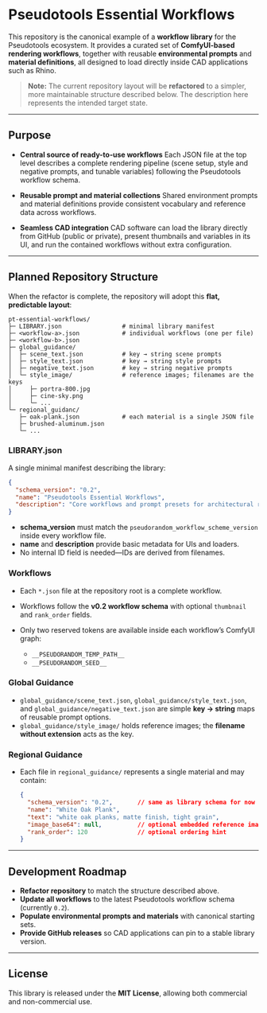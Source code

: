 # Pseudotools Essential Workflows

This repository is the canonical example of a **workflow library** for the Pseudotools ecosystem.
It provides a curated set of **ComfyUI-based rendering workflows**, together with reusable **environmental prompts** and **material definitions**, all designed to load directly inside CAD applications such as Rhino.

> **Note:** The current repository layout will be **refactored** to a simpler, more maintainable structure described below.
> The description here represents the intended target state.

---

## Purpose

* **Central source of ready-to-use workflows**
  Each JSON file at the top level describes a complete rendering pipeline (scene setup, style and negative prompts, and tunable variables) following the Pseudotools workflow schema.

* **Reusable prompt and material collections**
  Shared environment prompts and material definitions provide consistent vocabulary and reference data across workflows.

* **Seamless CAD integration**
  CAD software can load the library directly from GitHub (public or private), present thumbnails and variables in its UI, and run the contained workflows without extra configuration.

---

## Planned Repository Structure

When the refactor is complete, the repository will adopt this **flat, predictable layout**:

```
pt-essential-workflows/
├─ LIBRARY.json                 # minimal library manifest
├─ <workflow-a>.json            # individual workflows (one per file)
├─ <workflow-b>.json
├─ global_guidance/
│  ├─ scene_text.json           # key → string scene prompts
│  ├─ style_text.json           # key → string style prompts
│  ├─ negative_text.json        # key → string negative prompts
│  └─ style_image/              # reference images; filenames are the keys
│     ├─ portra-800.jpg
│     ├─ cine-sky.png
│     └─ ...
└─ regional_guidanc/
   ├─ oak-plank.json            # each material is a single JSON file
   ├─ brushed-aluminum.json
   └─ ...
```

### LIBRARY.json

A single minimal manifest describing the library:

```json
{
  "schema_version": "0.2",
  "name": "Pseudotools Essential Workflows",
  "description": "Core workflows and prompt presets for architectural rendering."
}
```

* **schema\_version** must match the `pseudorandom_workflow_scheme_version` inside every workflow file.
* **name** and **description** provide basic metadata for UIs and loaders.
* No internal ID field is needed—IDs are derived from filenames.

### Workflows

* Each `*.json` file at the repository root is a complete workflow.
* Workflows follow the **v0.2 workflow schema** with optional `thumbnail` and `rank_order` fields.
* Only two reserved tokens are available inside each workflow’s ComfyUI graph:

  * `__PSEUDORANDOM_TEMP_PATH__`
  * `__PSEUDORANDOM_SEED__`

### Global Guidance

* `global_guidance/scene_text.json`, `global_guidance/style_text.json`, and `global_guidance/negative_text.json` are simple **key → string** maps of reusable prompt options.
* `global_guidance/style_image/` holds reference images; the **filename without extension** acts as the key.

### Regional Guidance

* Each file in `regional_guidance/` represents a single material and may contain:

  ```json
  {
    "schema_version": "0.2",       // same as library schema for now
    "name": "White Oak Plank",
    "text": "white oak planks, matte finish, tight grain",
    "image_base64": null,          // optional embedded reference image
    "rank_order": 120              // optional ordering hint
  }
  ```

---

## Development Roadmap

* **Refactor repository** to match the structure described above.
* **Update all workflows** to the latest Pseudotools workflow schema (currently `0.2`).
* **Populate environmental prompts and materials** with canonical starting sets.
* **Provide GitHub releases** so CAD applications can pin to a stable library version.

---

## License

This library is released under the **MIT License**, allowing both commercial and non-commercial use.
